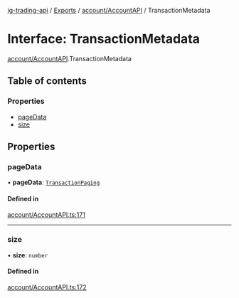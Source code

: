 [ig-trading-api](../README.md) / [Exports](../modules.md) / [account/AccountAPI](../modules/account_AccountAPI.md) / TransactionMetadata

# Interface: TransactionMetadata

[account/AccountAPI](../modules/account_AccountAPI.md).TransactionMetadata

## Table of contents

### Properties

- [pageData](account_AccountAPI.TransactionMetadata.md#pagedata)
- [size](account_AccountAPI.TransactionMetadata.md#size)

## Properties

### pageData

• **pageData**: [`TransactionPaging`](account_AccountAPI.TransactionPaging.md)

#### Defined in

[account/AccountAPI.ts:171](https://github.com/bennycode/ig-trading-api/blob/f7fd8d0/src/account/AccountAPI.ts#L171)

---

### size

• **size**: `number`

#### Defined in

[account/AccountAPI.ts:172](https://github.com/bennycode/ig-trading-api/blob/f7fd8d0/src/account/AccountAPI.ts#L172)
